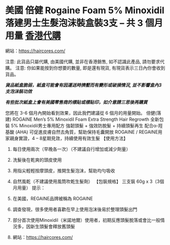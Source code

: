 # 美國 倍健 Rogaine Foam 5% Minoxidil 落建男士生髮泡沫裝盒裝3支 – 共 3 個月用量 [香港代購](https://haircores.com/)

網站：https://haircores.com/


注意: 此貨品只屬代購, 由美國代購, 並非在香港銷售, 如不認識此產品, 請勿要求代購。
注意: 你如果能按到你想要的數量, 即是還有現貨, 有現貨表示三日內你會收到貨品。


***貨品紙盒脆弱，紙盒可能會有因運送時擠壓而有變形或破損情況, 並不影響盒內3支泡沫裝功效***

***有些批次紙盒上會有美國零售商的標貼或標貼印，如介意請三思後再購買***

您將在 3-6 個月內開始看到效果，因此我們建議從 6 個月的用量開始。
倍健(落建) ROGAINE Men’s 5% Minoxidil Foam Extra Strength Hair Regrowth
全新包裝 5% Minoxidil男士專用配方
強韌頭髮 + 強效防脫髮 + 持續頭髮再生
配合α-羥基酸 (AHA) 可促進皮膚自然去角質，幫助保持毛囊開放
ROGAINE / REGAINE用家親身實證，4 – 8星期見效，持續使用有效生髮
【使用方法】
1. 每日使用兩次（早晚各一次）（不建議自行增加或減少劑量）
2. 洗髮後在乾爽的頭皮使用
3. 用指尖輕輕按摩頭皮，推開生髮泡沫，幫助均勻吸收
4. 自然風乾（不建議使用風筒吹乾生髮劑）
【包裝規格】
三支裝 60g x 3（3個月用量）
提示：
1. 在美國，REGAINE品牌被稱為 ROGAINE
2. 調查發現，很多使用者喜歡在早上使用泡沫後易於整理頭髮出門
3. 部分首次使用Minoxidil（米諾地爾）使用者，初期反應頭髮脫落或會比一般情況多，因新生頭髮會釋放舊頭髮

4. 網站：https://haircores.com/
